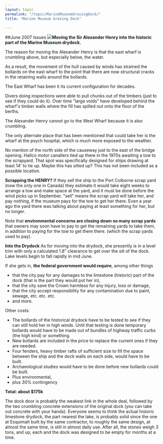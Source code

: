 ```yaml
---
layout: topic
permalink: "/topic/MarineMuseumGravingDock/"
title: "Marine Museum Graving Dock"

---
```


##June 2007 Issues
<img src="http://k7waterfront.org/Images/MarineMuseumDockWharfs.jpg" class="image1px floatleft"><strong>Moving the Sir Alexander Henry into the historic part of the Marine Museum drydock.</strong>

The reason for moving the Alexander Henry is that the east wharf is crumbling above, but especially below, the water.

As a result, the movement of the hull caused by winds has strained the bollards on the east wharf to the point that there are now structural cracks in the retaining walls around the bollards.

The East Wharf has been it its current configuration for decades.

Divers doing inspections were able to pull chunks out of the timbers (just to see if they could do it).  Over time "large voids" have developed behind the wharf's timber walls where the fill has spilled out onto the floor of the berths.

The Alexander Henry cannot go to the West Wharf because it is also crumbling.

The only alternate place that has been mentioned that could take her is the wharf at the psych hospital, which is much more exposed to the weather.

No mention of the north side of the causeway just to the east of the bridge opening.  Hallco motor canallers tied up there in the 1970s awaiting a tow to the scrapyard.  That spot was specifically designed for ships drawing at least 14' to tie up.  Maybe this has silted up?  This has not been included as a possible location.

<div class="sidebar">
<strong>Scrapping the HENRY?</strong>
If they sell the ship to the Port Colborne scrap yard (now the only one in Canada) they estimate it would take eight weeks to arrange a tow and make space at the yard, and it must be done before the wind picks up in September.  "sell" means the scrap yard will take her, and pay nothing, if the museum pays for the tow to get her there.  Even a year ago the yard there was talking about paying at least something for her, but no longer.

Note that <strong>environmental concerns are closing down so many scrap yards</strong> that owners may soon have to pay to get the remaining yards to take them, in addition to paying for the tow to get them there. (which the scrap yards used to pay).</div>

<strong>Into the Drydock</strong>
As for moving into the drydock, she presently is in a level trim with only a calculated 1.8" clearance to get over the sill of the dock.  Lake levels begin to fall rapidly in mid June.

If she gets in, <strong>the federal government would require</strong>, among other things
<ul>
<li>that the city pay for any damages to the limestone (historic) part of the dock (that is the part they would put her in),
<li>that the city save the Crown harmless for any injury, loss or damage,
<li>that the city accept responsibility for any contamination due to paint, sewage, etc.  etc.  etc.
<li>and more.
</ul>

Other costs:
<ul>
<li>The bollards of the historical drydock have to be tested to see if they can still hold her in high winds.  Until that testing is done temporary bollards would have to be made out of bundles of highway traffic curbs (the high kind) or something.
<li>New bollards are included in the price to replace the current ones if they are needed.
<li>Four fenders, heavy timber rafts of sufficient size to fill the space between the ship and the dock walls on each side, would have to be built.
<li>Archaeological studies would have to be done before new bollards could be built.
<li>Plus environmental,
<li>plus 30% contingency
</ul>

<strong>Total: about $175k</strong>

The dock door is probably the weakest link in the whole deal, followed by the two crumbling concrete extensions of the original dock (you can take out concrete with your hands).  Everyone seems to think the actual historic limestone drydock, the part nearest the lake, is probably solid since the one at Esquimalt built by the same contractor, to roughly the same design, at almost the same time, is still in almost daily use. After all, the stones weigh 3 tons, and up, each and the dock was designed to be empty for months at a time.


